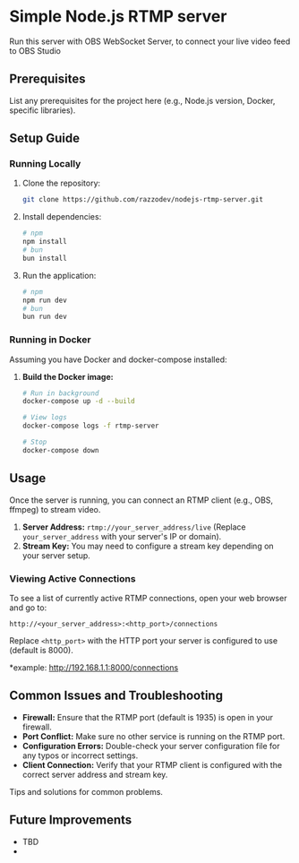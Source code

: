 # Simple Node.js RTMP server

Run this server with OBS WebSocket Server, to connect your live video feed to OBS Studio

## Prerequisites

List any prerequisites for the project here (e.g., Node.js version, Docker, specific libraries).

## Setup Guide

### Running Locally

1. Clone the repository:

   ```bash
   git clone https://github.com/razzodev/nodejs-rtmp-server.git
   ```

2. Install dependencies:

   ```bash
   # npm
   npm install
   # bun
   bun install
   ```

3. Run the application:

   ```bash
   # npm
   npm run dev
   # bun
   bun run dev
   ```

### Running in Docker

Assuming you have Docker and docker-compose installed:

1.  **Build the Docker image:**

    ```bash
    # Run in background
    docker-compose up -d --build

    # View logs
    docker-compose logs -f rtmp-server

    # Stop
    docker-compose down
    ```


## Usage

Once the server is running, you can connect an RTMP client (e.g., OBS, ffmpeg) to stream video.

1.  **Server Address:** `rtmp://your_server_address/live` (Replace `your_server_address` with your server's IP or domain).
2.  **Stream Key:** You may need to configure a stream key depending on your server setup.

### Viewing Active Connections

To see a list of currently active RTMP connections, open your web browser and go to:

`http://<your_server_address>:<http_port>/connections`

Replace `<http_port>` with the HTTP port your server is configured to use (default is 8000).

*example: http://192.168.1.1:8000/connections

## Common Issues and Troubleshooting

*   **Firewall:** Ensure that the RTMP port (default is 1935) is open in your firewall.
*   **Port Conflict:** Make sure no other service is running on the RTMP port.
*   **Configuration Errors:** Double-check your server configuration file for any typos or incorrect settings.
*   **Client Connection:** Verify that your RTMP client is configured with the correct server address and stream key.

Tips and solutions for common problems.

## Future Improvements

*   TBD
*   
